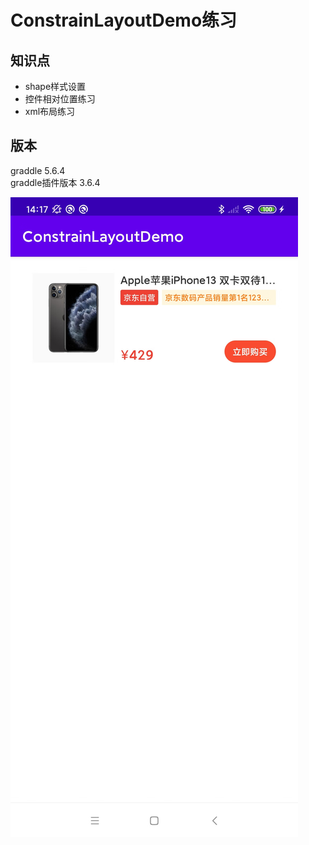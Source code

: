 # ConstrainLayoutDemo练习

## 知识点
- shape样式设置
- 控件相对位置练习
- xml布局练习

## 版本
graddle 5.6.4  
graddle插件版本 3.6.4

![demo显示](./image/demo.jpg)





